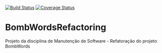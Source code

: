 [![Build Status](https://travis-ci.org/bedoya/BombWordsRefactoring.png?branch=master)](https://travis-ci.org/bedoya/BombWordsRefactoring) [![Coverage Status](https://coveralls.io/repos/bedoya/BombWordsRefactoring/badge.png)](https://coveralls.io/r/bedoya/BombWordsRefactoring)

BombWordsRefactoring
====================
Projeto da disciplina de Manutenção de Software - Refatoração do projeto BombWords
